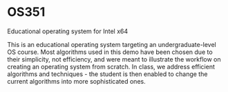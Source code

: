 # OS351
Educational operating system for Intel x64

This is an educational operating system targeting an undergraduate-level OS course.
Most algorithms used in this demo have been chosen due to their simplicity, not efficiency, and were meant to illustrate
the workflow on creating an operating system from scratch.
In class, we address efficient algorithms and techniques - the student is then enabled to change the current algorithms
into more sophisticated ones.
